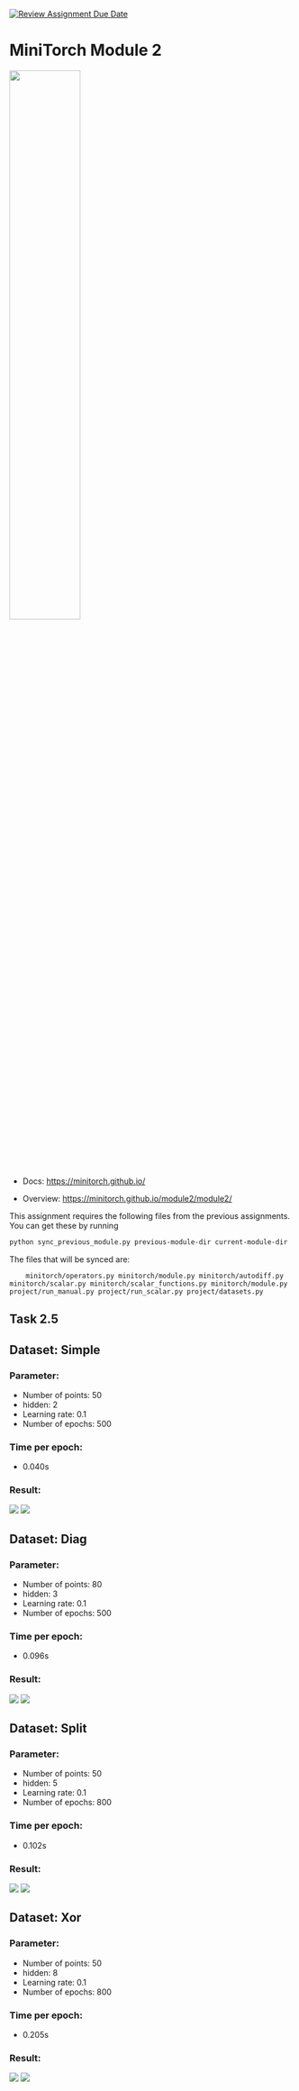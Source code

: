 [![Review Assignment Due Date](https://classroom.github.com/assets/deadline-readme-button-22041afd0340ce965d47ae6ef1cefeee28c7c493a6346c4f15d667ab976d596c.svg)](https://classroom.github.com/a/YFgwt0yY)
# MiniTorch Module 2

<img src="https://minitorch.github.io/minitorch.svg" width="50%">


* Docs: https://minitorch.github.io/

* Overview: https://minitorch.github.io/module2/module2/

This assignment requires the following files from the previous assignments. You can get these by running

```bash
python sync_previous_module.py previous-module-dir current-module-dir
```

The files that will be synced are:

        minitorch/operators.py minitorch/module.py minitorch/autodiff.py minitorch/scalar.py minitorch/scalar_functions.py minitorch/module.py project/run_manual.py project/run_scalar.py project/datasets.py


## Task 2.5

## Dataset: Simple

### Parameter:
- Number of points: 50
- hidden: 2
- Learning rate: 0.1
- Number of epochs: 500

### Time per epoch:
- 0.040s

### Result:
<img src="simple_result.png">
<img src="simple_logs.png">



## Dataset: Diag

### Parameter:
- Number of points: 80
- hidden: 3
- Learning rate: 0.1
- Number of epochs: 500

### Time per epoch:
- 0.096s

### Result:
<img src="diag_result.png">
<img src="diag_logs.png">



## Dataset: Split

### Parameter:
- Number of points: 50
- hidden: 5
- Learning rate: 0.1
- Number of epochs: 800

### Time per epoch:
- 0.102s

### Result:
<img src="split_result.png">
<img src="split_logs.png">



## Dataset: Xor

### Parameter:
- Number of points: 50
- hidden: 8
- Learning rate: 0.1
- Number of epochs: 800

### Time per epoch:
- 0.205s

### Result:
<img src="xor_result.png">
<img src="xor_logs.png">
